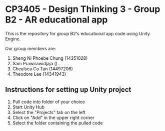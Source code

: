 # CP3405 - Design Thinking 3 - Group B2 - AR educational app

This is the repository for group B2's educational app code using Unity Engine.

Our group members are:
1) Sheng Ni Phoebe Chung (14351028)
2) Sam Prawirawidjaja ()
3) Chealsea Co Tan (14497206)
4) Theodore Lee (14341943)

## Instructions for setting up Unity project
1) Pull code into folder of your choice
2) Start Unity Hub
3) Select the "Projects" tab on the left
4) Click on "Add" in the upper right corner
5) Select the folder containing the pulled code
